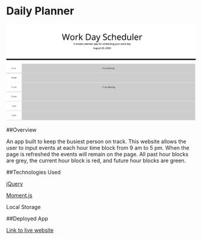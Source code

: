 # Daily Planner

<img src = "daily-planner.png" alt="screen shot of daily planner">

##Overview

An app built to keep the busiest person on track. This website allows the user to input events at each hour time block from 9 am to 5 pm. When the page is refreshed the events will remain on the page. All past hour blocks are grey, the current hour block is red, and future hour blocks are green.

##Technologies Used

[jQuery](https://jquery.com/)

[Moment.js](https://momentjs.com/)

Local Storage

##Deployed App

[Link to live website](https://josh-wilson6289.github.io/daily-planner/)
